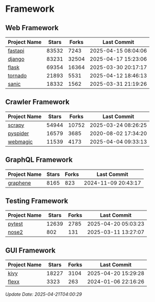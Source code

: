 # Framework

## Web Framework
| Project Name | Stars | Forks | Last Commit |
| ------------ | ----- | ----- | ----------- |
| [fastapi](https://github.com/fastapi/fastapi) | 83532 | 7243 | 2025-04-15 08:04:06 |
| [django](https://github.com/django/django) | 83231 | 32504 | 2025-04-17 15:23:06 |
| [flask](https://github.com/pallets/flask) | 69354 | 16364 | 2025-03-30 20:17:17 |
| [tornado](https://github.com/tornadoweb/tornado) | 21893 | 5531 | 2025-04-12 18:46:13 |
| [sanic](https://github.com/sanic-org/sanic) | 18332 | 1562 | 2025-03-31 21:19:26 |

## Crawler Framework
| Project Name | Stars | Forks | Last Commit |
| ------------ | ----- | ----- | ----------- |
| [scrapy](https://github.com/scrapy/scrapy) | 54944 | 10752 | 2025-03-24 08:26:25 |
| [pyspider](https://github.com/binux/pyspider) | 16579 | 3685 | 2020-08-02 17:34:20 |
| [webmagic](https://github.com/code4craft/webmagic) | 11539 | 4173 | 2025-04-04 09:33:13 |

## GraphQL Framework
| Project Name | Stars | Forks | Last Commit |
| ------------ | ----- | ----- | ----------- |
| [graphene](https://github.com/graphql-python/graphene) | 8165 | 823 | 2024-11-09 20:43:17 |

## Testing Framework
| Project Name | Stars | Forks | Last Commit |
| ------------ | ----- | ----- | ----------- |
| [pytest](https://github.com/pytest-dev/pytest) | 12639 | 2785 | 2025-04-20 05:03:23 |
| [nose2](https://github.com/nose-devs/nose2) | 802 | 131 | 2025-03-11 13:27:07 |

## GUI Framework
| Project Name | Stars | Forks | Last Commit |
| ------------ | ----- | ----- | ----------- |
| [kivy](https://github.com/kivy/kivy) | 18227 | 3104 | 2025-04-20 15:29:28 |
| [flexx](https://github.com/flexxui/flexx) | 3323 | 263 | 2024-01-06 22:16:26 |

*Update Date: 2025-04-21T04:00:29*